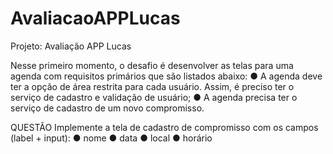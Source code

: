 # AvaliacaoAPPLucas
Projeto: Avaliação APP Lucas

Nesse primeiro momento, o desafio é desenvolver as telas para uma agenda com requisitos
primários que são listados abaixo:
● A agenda deve ter a opção de área restrita para cada usuário. Assim, é preciso ter o
serviço de cadastro e validação de usuário;
● A agenda precisa ter o serviço de cadastro de um novo compromisso.

QUESTÃO
Implemente a tela de cadastro de compromisso com os campos (label + input):
● nome
● data
● local
● horário

